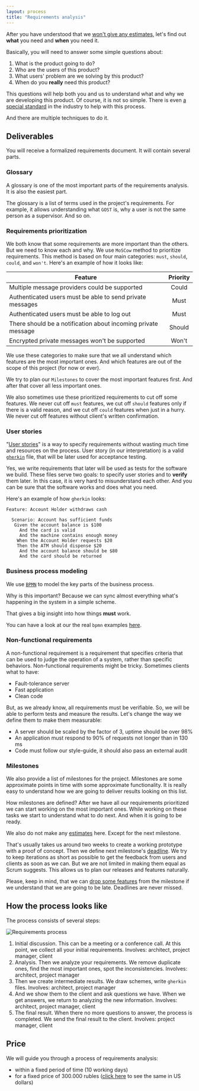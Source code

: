 ```yaml
---
layout: process
title: "Requirements analysis"
---
```


After you have understood that we [won't give any estimates](/meta/rsdp/estimates), let's find out **what** you need and **when** you need it.

Basically, you will need to answer some simple questions about:
1. What is the product going to do?
2. Who are the users of this product?
3. What users' problem are we solving by this product?
4. When do you **really** need this product?

This questions will help both you and us to understand what and why we are developing this product.
Of course, it is not so simple. There is even [a special standard](https://standards.ieee.org/findstds/standard/830-1998.html) in the industry to help with this process.

And there are multiple techniques to do it.


## Deliverables

You will receive a formalized requirements document.
It will contain several parts.

### Glossary

A glossary is one of the most important parts of the requirements analysis.
It is also the easiest part.

The glossary is a list of terms used in the project's requirements.
For example, it allows understanding what `GOST` is,
why a user is not the same person as a supervisor. And so on.

### Requirements prioritization

We both know that some requirements are more important than the others.
But we need to know each and why. We use `MoSCow` method to prioritize requirements.
This method is based on four main categories: `must`, `should`, `could`, and `won't`.
Here's an example of how it looks like:

| Feature                                                        | Priority |
|----------------------------------------------------------------|:--------:|
| Multiple message providers could be supported                  |   Could  |
| Authenticated users must be able to send private messages      |   Must   |
| Authenticated users must be able to log out                    |   Must   |
| There should be a notification about incoming private message  |  Should  |
| Encrypted private messages won't be supported                  |   Won't  |

We use these categories to make sure that we all understand which features are the most important ones.
And which features are out of the scope of this project (for now or ever).

We try to plan our `Milestones` to cover the most important features first.
And after that cover all less important ones.

We also sometimes use these prioritized requirements to cut off some features.
We never cut off `must` features, we cut off `should` features only if there is a valid reason, and we cut off `could` features when just in a hurry. We never cut off features without client's written confirmation.

### User stories

"[User stories](https://en.wikipedia.org/wiki/User_story)" is a way to specify requirements without wasting much time and resources on the process. User story (in our interpretation) is a valid [`gherkin`](https://github.com/cucumber/cucumber/wiki/Gherkin) file, that will be later used for acceptance testing.

Yes, we write requirements that later will be used as tests for the software we build.
These files serve two goals: to specify user stories and to **verify** them later.
In this case, it is very hard to misunderstand each other.
And you can be sure that the software works and does what you need.

Here's an example of how `gherkin` looks:

```gherkin
Feature: Account Holder withdraws cash

  Scenario: Account has sufficient funds
   Given the account balance is $100
     And the card is valid
     And the machine contains enough money
    When the Account Holder requests $20
    Then the ATM should dispense $20
     And the account balance should be $80
     And the card should be returned
```

### Business process modeling

We use [`BPMN`](https://en.wikipedia.org/wiki/Business_Process_Model_and_Notation) to model the key parts of the business process.

Why is this important?
Because we can sync almost everything what's happening in the system in a simple scheme.

That gives a big insight into how things **must** work.

You can have a look at our the real `bpmn` examples [here](https://github.com/wemake-services/meta/tree/master/processes).

### Non-functional requirements

A non-functional requirement is a requirement that specifies criteria that can be used to judge the operation of a system, rather than specific behaviors.
Non-functional requirements might be tricky. Sometimes clients what to have:

- Fault-tolerance server
- Fast application
- Clean code

But, as we already know, all requirements must be verifiable.
So, we will be able to perform tests and measure the results.
Let's change the way we define them to make them measurable:

- A server should be scaled by the factor of 3, uptime should be over 98%
- An application must respond to 90% of requests not longer than in 130 ms
- Code must follow our style-guide, it should also pass an external audit

### Milestones

We also provide a list of milestones for the project.
Milestones are some approximate points in
time with some approximate functionality.
It is really easy to understand how we are going to deliver results looking
on this list.

How milestones are defined? After we have all our requirements prioritized
we can start working on the most important ones. While working on these
tasks we start to understand what to do next. And when it is going to be ready.

We also do not make any [estimates](/meta/rsdp/estimates/) here. Except for the next milestone.

That's usually takes us around two weeks to create a
working prototype with a proof of concept.
Then we define next milestone's [deadline](/meta/rsdp/how-to-always-be-on-time/).
We try to keep iterations as short as possible to get the feedback from users
and clients as soon as we can. But we are not limited in making them equal as
Scrum suggests. This allows us to plan our releases and features naturally.

Please, keep in mind, that we can [drop some features](/meta/rsdp/how-to-always-be-on-time/#what-happens-when-we-feel-that-we-will-be-late)
from the milestone if we understand that we are going to be late.
Deadlines are never missed.


## How the process looks like

The process consists of several steps:

![Requirements process](https://i.imgur.com/LyhzqPA.png)

1. Initial discussion. This can be a meeting or a conference call. At this point, we collect all your initial requirements. Involves: architect, project manager, client
2. Analysis. Then we analyze your requirements. We remove duplicate ones, find the most important ones, spot the inconsistencies. Involves: architect, project manager
3. Then we create intermediate results. We draw schemes, write `gherkin` files. Involves: architect, project manager
4. And we show them to the client and ask questions we have. When we get answers, we return to analyzing the new information. Involves: architect, project manager, client
5. The final result. When there no more questions to answer, the process is completed. We send the final result to the client. Involves: project manager, client


## Price

We will guide you through a process of requirements analysis:

- within a fixed period of time (10 working days)
- for a fixed price of 300.000 rubles ([click here](http://www.countrycurrencyrates.com/en/convert/RUB/USD/300000) to see the same in US dollars)
